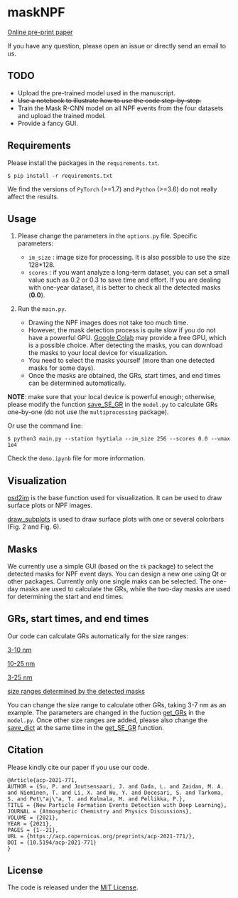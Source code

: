 # maskNPF

[Online pre-print paper](https://acp.copernicus.org/preprints/acp-2021-771/)

If you have any question, please open an issue or directly send an email to us.


## TODO
- Upload the pre-trained model used in the manuscript.
- ~~Use a notebook to illustrate how to use the code step-by-step.~~
- Train the Mask R-CNN model on all NPF events from the four datasets and upload the trained model.
- Provide a fancy GUI.

## Requirements
Please install the packages in the `requirements.txt`.

```
$ pip install -r requirements.txt
```
We find the versions of `PyTorch` (>=1.7) and `Python` (>=3.6) do not really affect the results. 

## Usage

1. Please change the parameters in the `options.py` file. Specific parameters:

    - `im_size` : image size for processing. It is also possible to use the size 128*128. 
    - `scores`  : if you want analyze a long-term dataset, you can set a small value such as 0.2 or 0.3 to save time and effort. If you are dealing with one-year dataset, it is better to check all the detected masks (**0.0**).

2. Run the `main.py`. 

    - Drawing the NPF images does not take too much time.
    - However, the mask detection process is quite slow if you do not have a powerful GPU. [Google Colab](https://colab.research.google.com/notebooks/intro.ipynb?utm_source=scs-index#) may provide a free GPU, which is a possible choice. After detecting the masks, you can download the masks to your local device for visualization.
    - You need to select the masks yourself (more than one detected masks for some days).
    - Once the masks are obtained, the GRs, start times, and end times can be determined automatically.

**NOTE**: make sure that your local device is powerful enough; otherwise, please modify the function [save_SE_GR](https://github.com/cvvsu/maskNPF/blob/a959edf04f794d70e7ef8979494e8f36e317326e/model.py#L285) in the `model.py` to calculate GRs one-by-one (do not use the `multiprocessing` package).

Or use the command line:
```
$ python3 main.py --station hyytiala --im_size 256 --scores 0.0 --vmax 1e4
```

Check the `demo.ipynb` file for more information.


## Visualization 

[psd2im](https://github.com/cvvsu/maskNPF/blob/a9fba694765864962c8de1e3e7336c4d9dbb30d2/utils/utils.py#L18) is the base function used for visualization. It can be used to draw surface plots or NPF images.

[draw_subplots](https://github.com/cvvsu/maskNPF/blob/a9fba694765864962c8de1e3e7336c4d9dbb30d2/utils/utils.py#L148) is used to draw surface plots with one or several colorbars (Fig. 2 and Fig. 6).


## Masks

We currently use a simple GUI (based on the `tk` package) to select the detected masks for NPF event days. You can design a new one using Qt or other packages. Currently only one single maks can be selected. The one-day masks are used to calculate the GRs, while the two-day masks are used for determining the start and end times.

## GRs, start times, and end times

Our code can calculate GRs automatically for the size ranges: 

[3-10 nm](https://github.com/cvvsu/maskNPF/blob/a959edf04f794d70e7ef8979494e8f36e317326e/model.py#L249)

[10-25 nm](https://github.com/cvvsu/maskNPF/blob/a959edf04f794d70e7ef8979494e8f36e317326e/model.py#L250)

[3-25 nm](https://github.com/cvvsu/maskNPF/blob/a959edf04f794d70e7ef8979494e8f36e317326e/model.py#L253)

[size ranges determined by the detected masks](https://github.com/cvvsu/maskNPF/blob/a7c188f64e8329e0ae50ec23936158e4c89e07b0/model.py#L254)

You can change the size range to calculate other GRs, taking 3-7 nm as an example. The parameters are changed in the fuction [get_GRs](https://github.com/cvvsu/maskNPF/blob/a959edf04f794d70e7ef8979494e8f36e317326e/model.py#L239) in the `model.py`. Once other size ranges are added, please also change the [save_dict](https://github.com/cvvsu/maskNPF/blob/a959edf04f794d70e7ef8979494e8f36e317326e/model.py#L274) at the same time in the [get_SE_GR](https://github.com/cvvsu/maskNPF/blob/a959edf04f794d70e7ef8979494e8f36e317326e/model.py#L257) function.



## Citation
Please kindly cite our paper if you use our code.

```
@Article{acp-2021-771,
AUTHOR = {Su, P. and Joutsensaari, J. and Dada, L. and Zaidan, M. A. and Nieminen, T. and Li, X. and Wu, Y. and Decesari, S. and Tarkoma, S. and Pet\"aj\"a, T. and Kulmala, M. and Pellikka, P.},
TITLE = {New Particle Formation Events Detection with Deep Learning},
JOURNAL = {Atmospheric Chemistry and Physics Discussions},
VOLUME = {2021},
YEAR = {2021},
PAGES = {1--21},
URL = {https://acp.copernicus.org/preprints/acp-2021-771/},
DOI = {10.5194/acp-2021-771}
}
```

## License

The code is released under the [MIT License](https://github.com/cvvsu/maskNPF/blob/main/LICENSE). 
